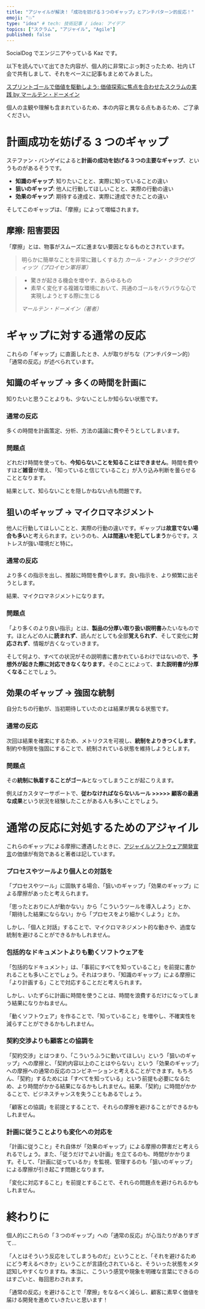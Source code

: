 ```yaml
---
title: "アジャイルが解決！「成功を妨げる３つのギャップ」とアンチパターン的反応！"
emoji: "💥"
type: "idea" # tech: 技術記事 / idea: アイデア
topics: ["スクラム", "アジャイル", "Agile"]
published: false
---
```


SocialDog でエンジニアやっている Kaz です。

以下を読んでいて出てきた内容が、個人的に非常にぶっ刺さったため、社内 LT 会で共有しまして、それをベースに記事もまとめてみました。

[スプリントゴールで価値を駆動しよう: 価値探索に焦点を合わせたスクラムの実践 by マールテン・ドーメイン](https://www.amazon.co.jp/dp/4621310313)

個人の主観や理解も含まれているため、本の内容と異なる点もあるため、ご了承ください。

# 計画成功を妨げる 3 つのギャップ

ステファン・バンゲイによると**計画の成功を妨げる３つの主要なギャップ**、というものがあるそうです。

- **知識のギャップ**: 知りたいことと、実際に知っていることの違い
- **狙いのギャップ**: 他人に行動してほしいことと、実際の行動の違い
- **効果のギャップ**: 期待する達成と、実際に達成できたことの違い

そしてこのギャップは、「摩擦」によって増幅されます。

## 摩擦: 阻害要因

「摩擦」とは、物事がスムーズに進まない要因となるものとされています。

> 明らかに簡単なことを非常に難しくする力
> _カール・フォン・クラウゼヴィッツ（プロイセン軍将軍）_

> - 驚きが起きる機会を増やす、あらゆるもの
> - 素早く変化する複雑な環境において、共通のゴールをバラバラな心で実現しようとする際に生じる
>
> _マールテン・ドーメイン（著者）_

# ギャップに対する通常の反応

これらの「ギャップ」に直面したとき、人が取りがちな（アンチパターン的）「通常の反応」が述べられています。

## 知識のギャップ → 多くの時間を計画に

知りたいと思うことよりも、少ないことしか知らない状態です。

### 通常の反応

多くの時間を計画策定、分析、方法の議論に費やそうとしてしまいます。

### 問題点

どれだけ時間を使っても、**今知らないことを知ることはできません**。時間を費やすほど**雑音**が増え、「知っていると信じていること」が入り込み判断を曇らせることとなります。

結果として、知らないことを隠しかねない点も問題です。

## 狙いのギャップ → マイクロマネジメント

他人に行動してほしいことと、実際の行動の違いです。ギャップは**故意でない場合も多い**と考えられます。というのも、**人は間違いを犯してしまう**からです。ストレスが強い環境だと特に。

### 通常の反応

より多くの指示を出し、推敲に時間を費やします。良い指示を、より頻繁に出そうとします。

結果、マイクロマネジメントになります。

### 問題点

「より多くのより良い指示」とは、**製品の分厚い取り扱い説明書**みたいなものです。ほとんどの人に**読まれず**、読んだとしても全部**覚えられず**、そして変化に**対応されず**、情報が古くなっていきます。

そして何より、すべての状況がその説明書に書かれているわけではないので、**予想外が起きた際に対応できなくなります**。そのことによって、**また説明書が分厚くなる**ことでしょう。

## 効果のギャップ → 強固な統制

自分たちの行動が、当初期待していたのとは結果が異なる状態です。

### 通常の反応

次回は結果を確実にするため、メトリクスを可視し、**統制をよりきつくします**。制約や制限を強固にすることで、統制されている状態を維持しようとします。

### 問題点

その**統制に執着することがゴール**となってしまうことが起こりえます。

例えばカスタマーサポートで、**従わなければならないルール >>>>> 顧客の最適な成果**という状況を経験したことがある人も多いことでしょう。

# 通常の反応に対処するためのアジャイル

これらのギャップによる摩擦に遭遇したときに、[アジャイルソフトウェア開発宣言](https://agilemanifesto.org/iso/ja/manifesto.html)の価値が有効であると著者は記しています。

### プロセスやツールより**個人との対話を**

「プロセスやツール」に固執する場合、「狙いのギャップ」「効果のギャップ」による摩擦があったと考えられます。

「思ったとおりに人が動かない」から「こういうツールを導入しよう」とか、「期待した結果にならない」から「プロセスをより細かくしよう」とか。

しかし、「個人と対話」することで、マイクロマネジメント的な動きや、過度な統制を避けることができるかもしれません。

### 包括的なドキュメントよりも**動くソフトウェアを**

「包括的なドキュメント」は、「事前にすべてを知っていること」を前提に書かれることも多いことでしょう。それはつまり、「知識のギャップ」による摩擦に「より計画する」ことで対応することだと考えられます。

しかし、いたずらに計画に時間を使うことは、時間を浪費するだけになってしまう結果になりかねません。

「動くソフトウェア」を作ることで、「知っていること」を増やし、不確実性を減らすことができるかもしれません。

### 契約交渉よりも**顧客との協調を**

「契約交渉」とはつまり、「こういうふうに動いてほしい」という「狙いのギャップ」への摩擦と、「契約内容以上のことはやらない」という「効果のギャップ」への摩擦への通常の反応のコンビネーションと考えることができます。もちろん、「契約」するためには「すべてを知っている」という前提も必要になるため、より時間がかかる結果になるかもしれません。結果、「契約」に時間がかかることで、ビジネスチャンスを失うこともあるでしょう。

「顧客との協調」を前提とすることで、それらの摩擦を避けることができるかもしれません。

### 計画に従うことよりも**変化への対応を**

「計画に従うこと」それ自体が「効果のギャップ」による摩擦の弊害だと考えられるでしょう。また、「従うだけでよい計画」を立てるのも、時間がかかります。そして、「計画に従っているか」を監視、管理するのも「狙いのギャップ」による摩擦が引き起こす問題となります。

「変化に対応すること」を前提とすることで、それらの問題点を避けられるかもしれません。

# 終わりに

個人的にこれらの「３つのギャップ」への「通常の反応」が心当たりがありすぎて…

「人とはそういう反応をしてしまうものだ」ということと、「それを避けるためにどう考えるべきか」ということが言語化されていると、そういった状態をメタ認知しやすくなりますね。本当に、こういう感覚や現象を明確な言葉にできるのはすごいと、毎回思わされます。

「通常の反応」を避けることで「摩擦」をなるべく減らし、顧客に素早く価値を届ける開発を進めていきたいと思います！
